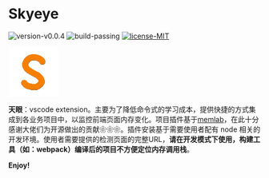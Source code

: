# Skyeye

![version-v0.0.4](https://img.shields.io/badge/version-v0.0.4-yellow.svg) 
![build-passing](https://img.shields.io/badge/build-passing-green.svg) 
[![license-MIT](https://img.shields.io/badge/license-MIT-green.svg)](./LICENSE.md) 

<img src="./media/s-icon.png" width="100" style="vertical-align: middle">

**天眼**：vscode extension。主要为了降低命令式的学习成本，提供快捷的方式集成到各业务项目中，以监控前端页面内存变化。项目插件基于[memlab](https://github.com/facebook/memlab)，在此十分感谢大佬们为开源做出的贡献❀❀❀。插件安装基于需要使用者配有 node 相关的开发环境。使用者需要提供的检测页面的完整URL，**请在开发模式下使用，构建工具（如：webpack）编译后的项目不方便定位内存调用栈**。

**Enjoy!**

